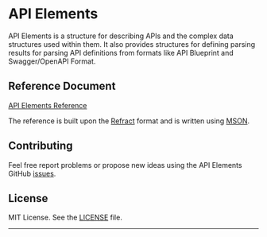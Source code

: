 # API Elements
API Elements is a structure for describing APIs and the complex data structures used within them. It also provides structures for defining parsing results for parsing API definitions from formats like API Blueprint and Swagger/OpenAPI Format.

## Reference Document
[API Elements Reference](./reference.md)

The reference is built upon the [Refract][] format and is written using [MSON][].

## Contributing
Feel free report problems or propose new ideas using the API Elements GitHub
[issues][].

## License
MIT License. See the [LICENSE][] file.

---

[issues]: https://github.com/apiaryio/api-elements/issues
[Refract]: https://github.com/refractproject/refract-spec
[MSON]: https://github.com/apiaryio/mson
[LICENSE]: https://github.com/apiaryio/api-elements/blob/master/LICENSE

